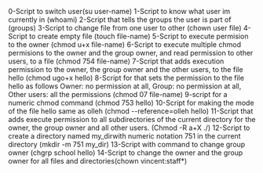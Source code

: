 0-Script to switch user(su user-name)
1-Script to know what user im currently in (whoami)
2-Script that tells the groups the user is part of (groups)
3-Script to change file from one user to other (chown user file)
4-Script to create empty file (touch file-name)
5-Script to execute permision to the owner (chmod u+x file-name)
6-Script to execute multiple chmod permisions to the owner and the group owner, and read permission to other users, to a file (chmod 754 file-name)
7-Script that adds execution permission to the owner, the group owner and the other users, to the file hello (chmod ugo+x hello)
8-Script for that sets the permission to the file hello as follows Owner: no permission at all, Group: no permission at all, Other users: all the permissions (chmod 07 file-name)
9-script for a numeric chmod command (chmod 753 hello)
10-Script for making the mode of the file hello same as olleh (chmod --reference=olleh hello)
11-Script  that adds execute permission to all subdirectories of the current directory for the owner, the group owner and all other users. (Chmod -R a+X ./)
12-Script to create a directory named my_dirwith numeric notation 751 in the current directory (mkdir -m 751 my_dir)
13-Script with command to change group owner (chgrp school hello)
14-Script to change the owner and the group owner for all files and  directories(chown vincent:staff*) 
